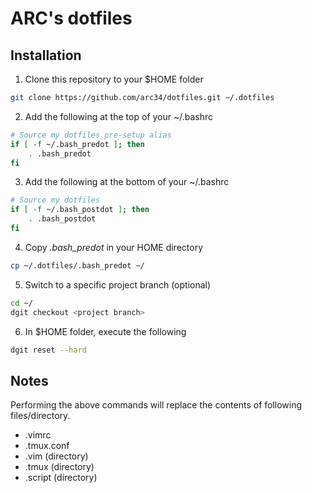 # ARC's dotfiles

## Installation

1. Clone this repository to your $HOME folder
```bash
git clone https://github.com/arc34/dotfiles.git ~/.dotfiles
```
2. Add the following at the top of your ~/.bashrc
```bash
# Source my dotfiles pre-setup alias
if [ -f ~/.bash_predot ]; then
	. .bash_predot
fi
```
3. Add the following at the bottom of your ~/.bashrc
```bash
# Source my dotfiles
if [ -f ~/.bash_postdot ]; then
	. .bash_postdot
fi
```
4. Copy *.bash_predot* in your HOME directory
```bash
cp ~/.dotfiles/.bash_predot ~/
```
5. Switch to a specific project branch (optional)
```bash
cd ~/
dgit checkout <project branch>
```
6. In $HOME folder, execute the following
```bash
dgit reset --hard
```

## Notes

Performing the above commands will replace the contents of 
following files/directory.
- .vimrc
- .tmux.conf
- .vim (directory)
- .tmux (directory)
- .script (directory)
